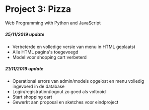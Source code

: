 # Project 3: Pizza

Web Programming with Python and JavaScript

##### 25/11/2019 update
- Verbeterde en volledige versie van menu in HTML geplaatst
- Alle HTML pagina's toegevoegd
- Model voor shopping cart verbeterd

##### 21/11/2019 update
- Operational errors van admin/models opgelost en menu volledig ingevoerd in de database
- Login/registration/logout zo goed als voltooid
- Start shopping cart
- Gewerkt aan proposal en sketches voor eindproject
